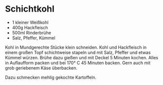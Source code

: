 ﻿# Schichtkohl

- 1 kleiner Weißkohl
- 400g Hackfleisch
- 500ml Rinderbrühe
- Salz, Pfeffer, Kümmel

Kohl in Mundgerechte Stücke klein schneiden.
Kohl und Hackfleisch in einem großen Topf schichtweise stapeln und mit Salz, Pfeffer und etwas Kümmel würzen.
Brühe dazu gießen und mit Deckel 5 Minuten kochen.
Alles in Auflaufform packen und bei 170° C 45 Minuten backen.
Gern auch mit grob geriebenem Käse überbacken.

Dazu schmecken mehlig gekochte Kartoffeln.
